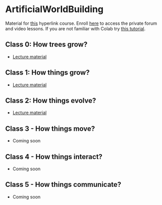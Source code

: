 # ArtificialWorldBuilding

Material for [this](https://hyperlink.academy/courses/artificial-world-building/90/cohorts/82?tab=Curriculum) hyperlink course. Enroll [here](https://hyperlink.academy/discount?discount=96f03659-1f95-4ab0-86b5-8295f7b71945) to access the private forum and video lessons. If you are not familiar with Colab try [this tutorial](https://colab.research.google.com/drive/1zISwRDEe2a0mofnn8t0NGR6j3smggX7a).

## Class 0: How trees grow?
- [Lecture material](https://colab.research.google.com/drive/1RywHT63tVgaBDj_AV1MBPuy3wevf5Ia8?usp=sharing)

## Class 1: How things grow?
- [Lecture material](https://colab.research.google.com/drive/1uAQ5DfiLU5-P8GqZqVjin7xYi6LOpS88?usp=sharing)

## Class 2: How things evolve?
- [Lecture material](https://colab.research.google.com/drive/1mWDm5iw7ewaGu1I7eFgqhkxgjKKcRA1o?usp=sharing)

## Class 3 - How things move?

- Coming soon

## Class 4 - How things interact?

- Coming soon

## Class 5 - How things communicate?

- Coming soon
